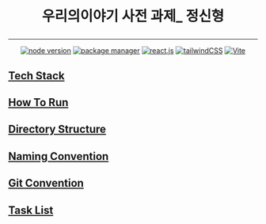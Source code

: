<div align="center">

<h1>

우리의이야기 사전 과제\_ 정신형

</h1>
</div>

---

<div align="center" dir="auto">

[![node version](https://img.shields.io/static/v1?label=node&message=v22.14.0&color=4B78E6)]() [![package manager](https://img.shields.io/static/v1?label=yarn&message=v1.22.22&color=73DC8C)]() [![react.js](https://img.shields.io/static/v1?label=react&message=v19.1.0&color=%23FA9BFA)]() [![tailwindCSS](https://img.shields.io/static/v1?label=tailwindCSS&message=v4.1.10&color=4B78E6)]() [![Vite](https://img.shields.io/static/v1?label=vite&message=v3.10.2&color=%23FA9BFA)]()

</div>

## [Tech Stack](./docs/tech-stack.md)

## [How To Run](./docs/how-to-run.md)

## [Directory Structure](./docs/directory-structure.md)

## [Naming Convention](./docs/naming-convention.md)

## [Git Convention](./docs/git-convention.md)

## [Task List](./docs/task-list.md)
